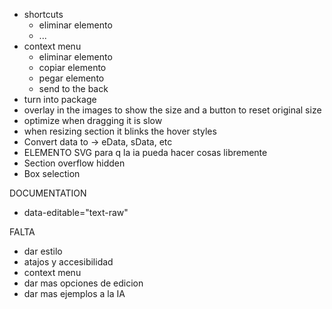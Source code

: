 - shortcuts
  - eliminar elemento
  - ...
- context menu
  - eliminar elemento
  - copiar elemento
  - pegar elemento
  - send to the back
- turn into package
- overlay in the images to show the size and a button to reset original size
- optimize when dragging it is slow
- when resizing section it blinks the hover styles
- Convert data to -> eData, sData, etc
- ELEMENTO SVG para q la ia pueda hacer cosas libremente
- Section overflow hidden
- Box selection 


DOCUMENTATION
- data-editable="text-raw"


FALTA
- dar estilo
- atajos y accesibilidad
- context menu
- dar mas opciones de edicion
- dar mas ejemplos a la IA